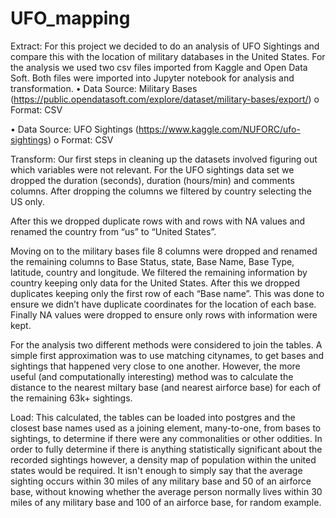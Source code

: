 # UFO_mapping

Extract:
For this project we decided to do an analysis of UFO Sightings and compare this with the location of military databases in the United States. For the analysis we used two csv files imported from Kaggle and Open Data Soft. Both files were imported into Jupyter notebook for analysis and transformation.
•   Data Source: Military Bases (https://public.opendatasoft.com/explore/dataset/military-bases/export/)
o   Format: CSV

•   Data Source: UFO Sightings (https://www.kaggle.com/NUFORC/ufo-sightings)
o   Format: CSV

Transform:
Our first steps in cleaning up the datasets involved figuring out which variables were not relevant. For the UFO sightings data set we dropped the duration (seconds), duration (hours/min) and comments columns. After dropping the columns we filtered by country selecting the US only. 
 
After this we dropped duplicate rows with and rows with NA values and renamed the country from “us” to “United States”. 
 
Moving on to the military bases file 8 columns were dropped and renamed the remaining columns to Base Status, state, Base Name, Base Type, latitude, country and longitude. We filtered the remaining information by country keeping only data for the United States. After this we dropped duplicates keeping only the first row of each “Base name”. This was done to ensure we didn’t have duplicate coordinates for the location of each base. Finally NA values were dropped to ensure only rows with information were kept.

For the analysis two different methods were considered to join the tables.
A simple first approximation was to use matching citynames, to get bases and sightings that happened very close to one another.
However, the more useful (and computationally interesting) method was to calculate the distance to the nearest miltary base (and nearest airforce base) for each of the remaining 63k+ sightings. 

Load:
This calculated, the tables can be loaded into postgres and the closest base names used as a joining element, many-to-one, from bases to sightings, to determine if there were any commonalities or other oddities. In order to fully determine if there is anything statistically significant about the recorded sightings however, a density map of population within the united states would be required. It isn't enough to simply say that the average sighting occurs within 30 miles of any military base and 50 of an airforce base, without knowing whether the average person normally lives within 30 miles of any military base and 100 of an airforce base, for random example.

